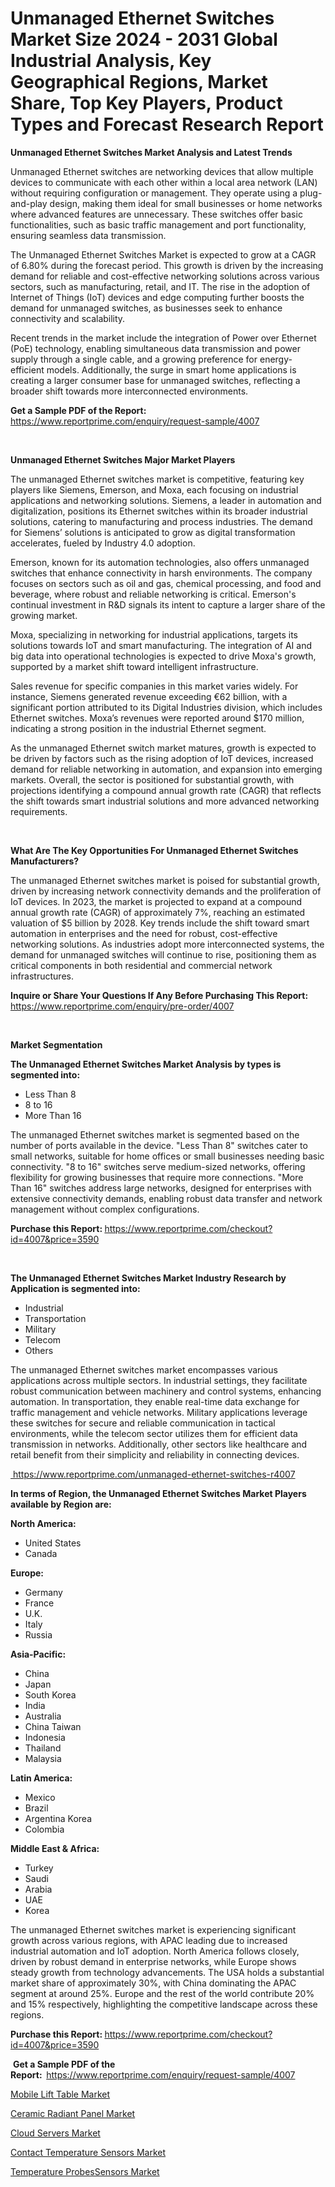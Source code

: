 <p><h1>Unmanaged Ethernet Switches Market Size 2024 - 2031 Global Industrial Analysis, Key Geographical Regions, Market Share, Top Key Players, Product Types and Forecast Research Report</h1></p><p><strong>Unmanaged Ethernet Switches Market Analysis and Latest Trends</strong></p>
<p><p>Unmanaged Ethernet switches are networking devices that allow multiple devices to communicate with each other within a local area network (LAN) without requiring configuration or management. They operate using a plug-and-play design, making them ideal for small businesses or home networks where advanced features are unnecessary. These switches offer basic functionalities, such as basic traffic management and port functionality, ensuring seamless data transmission.</p><p>The Unmanaged Ethernet Switches Market is expected to grow at a CAGR of 6.80% during the forecast period. This growth is driven by the increasing demand for reliable and cost-effective networking solutions across various sectors, such as manufacturing, retail, and IT. The rise in the adoption of Internet of Things (IoT) devices and edge computing further boosts the demand for unmanaged switches, as businesses seek to enhance connectivity and scalability.</p><p>Recent trends in the market include the integration of Power over Ethernet (PoE) technology, enabling simultaneous data transmission and power supply through a single cable, and a growing preference for energy-efficient models. Additionally, the surge in smart home applications is creating a larger consumer base for unmanaged switches, reflecting a broader shift towards more interconnected environments.</p></p>
<p><strong>Get a Sample PDF of the Report:&nbsp;</strong> <a href="https://www.reportprime.com/enquiry/request-sample/4007">https://www.reportprime.com/enquiry/request-sample/4007</a></p>
<p>&nbsp;</p>
<p><strong>Unmanaged Ethernet Switches Major Market Players</strong></p>
<p><p>The unmanaged Ethernet switches market is competitive, featuring key players like Siemens, Emerson, and Moxa, each focusing on industrial applications and networking solutions. Siemens, a leader in automation and digitalization, positions its Ethernet switches within its broader industrial solutions, catering to manufacturing and process industries. The demand for Siemens’ solutions is anticipated to grow as digital transformation accelerates, fueled by Industry 4.0 adoption.</p><p>Emerson, known for its automation technologies, also offers unmanaged switches that enhance connectivity in harsh environments. The company focuses on sectors such as oil and gas, chemical processing, and food and beverage, where robust and reliable networking is critical. Emerson's continual investment in R&D signals its intent to capture a larger share of the growing market.</p><p>Moxa, specializing in networking for industrial applications, targets its solutions towards IoT and smart manufacturing. The integration of AI and big data into operational technologies is expected to drive Moxa's growth, supported by a market shift toward intelligent infrastructure.</p><p>Sales revenue for specific companies in this market varies widely. For instance, Siemens generated revenue exceeding €62 billion, with a significant portion attributed to its Digital Industries division, which includes Ethernet switches. Moxa’s revenues were reported around $170 million, indicating a strong position in the industrial Ethernet segment.</p><p>As the unmanaged Ethernet switch market matures, growth is expected to be driven by factors such as the rising adoption of IoT devices, increased demand for reliable networking in automation, and expansion into emerging markets. Overall, the sector is positioned for substantial growth, with projections identifying a compound annual growth rate (CAGR) that reflects the shift towards smart industrial solutions and more advanced networking requirements.</p></p>
<p>&nbsp;</p>
<p><strong>What Are The Key Opportunities For Unmanaged Ethernet Switches Manufacturers?</strong></p>
<p><p>The unmanaged Ethernet switches market is poised for substantial growth, driven by increasing network connectivity demands and the proliferation of IoT devices. In 2023, the market is projected to expand at a compound annual growth rate (CAGR) of approximately 7%, reaching an estimated valuation of $5 billion by 2028. Key trends include the shift toward smart automation in enterprises and the need for robust, cost-effective networking solutions. As industries adopt more interconnected systems, the demand for unmanaged switches will continue to rise, positioning them as critical components in both residential and commercial network infrastructures.</p></p>
<p><strong>Inquire or Share Your Questions If Any Before Purchasing This Report:</strong> <a href="https://www.reportprime.com/enquiry/pre-order/4007">https://www.reportprime.com/enquiry/pre-order/4007</a></p>
<p>&nbsp;</p>
<p><strong>Market Segmentation</strong></p>
<p><strong>The Unmanaged Ethernet Switches Market Analysis by types is segmented into:</strong></p>
<p><ul><li>Less Than 8</li><li>8 to 16</li><li>More Than 16</li></ul></p>
<p><p>The unmanaged Ethernet switches market is segmented based on the number of ports available in the device. "Less Than 8" switches cater to small networks, suitable for home offices or small businesses needing basic connectivity. "8 to 16" switches serve medium-sized networks, offering flexibility for growing businesses that require more connections. "More Than 16" switches address large networks, designed for enterprises with extensive connectivity demands, enabling robust data transfer and network management without complex configurations.</p></p>
<p><strong>Purchase this Report:&nbsp;</strong><a href="https://www.reportprime.com/checkout?id=4007&price=3590">https://www.reportprime.com/checkout?id=4007&price=3590</a></p>
<p>&nbsp;</p>
<p><strong>The Unmanaged Ethernet Switches Market Industry Research by Application is segmented into:</strong></p>
<p><ul><li>Industrial</li><li>Transportation</li><li>Military</li><li>Telecom</li><li>Others</li></ul></p>
<p><p>The unmanaged Ethernet switches market encompasses various applications across multiple sectors. In industrial settings, they facilitate robust communication between machinery and control systems, enhancing automation. In transportation, they enable real-time data exchange for traffic management and vehicle networks. Military applications leverage these switches for secure and reliable communication in tactical environments, while the telecom sector utilizes them for efficient data transmission in networks. Additionally, other sectors like healthcare and retail benefit from their simplicity and reliability in connecting devices.</p></p>
<p><a href="https://www.reportprime.com/unmanaged-ethernet-switches-r4007">&nbsp;https://www.reportprime.com/unmanaged-ethernet-switches-r4007</a></p>
<p><strong>In terms of Region, the Unmanaged Ethernet Switches Market Players available by Region are:</strong></p>
<p>
    <p> <strong> North America: </strong>
        <ul>
            <li>United States</li>
            <li>Canada</li>
        </ul>
        </p> 
    <p> <strong> Europe: </strong>
        <ul>
            <li>Germany</li>
            <li>France</li>
            <li>U.K.</li>
            <li>Italy</li>
            <li>Russia</li>
        </ul>
        </p> 
    <p> <strong> Asia-Pacific: </strong>
        <ul>
            <li>China</li>
            <li>Japan</li>
            <li>South Korea</li>
            <li>India</li>
            <li>Australia</li>
            <li>China Taiwan</li>
            <li>Indonesia</li>
            <li>Thailand</li>
            <li>Malaysia</li>
        </ul>
        </p> 
    <p> <strong> Latin America: </strong>
        <ul>
            <li>Mexico</li>
            <li>Brazil</li>
            <li>Argentina Korea</li>
            <li>Colombia</li>
        </ul>
        </p> 
    <p> <strong> Middle East & Africa: </strong>
        <ul>
            <li>Turkey</li>
            <li>Saudi</li>
            <li>Arabia</li>
            <li>UAE</li>
            <li>Korea</li>
        </ul>
    </p>
    </p>
<p><p>The unmanaged Ethernet switches market is experiencing significant growth across various regions, with APAC leading due to increased industrial automation and IoT adoption. North America follows closely, driven by robust demand in enterprise networks, while Europe shows steady growth from technology advancements. The USA holds a substantial market share of approximately 30%, with China dominating the APAC segment at around 25%. Europe and the rest of the world contribute 20% and 15% respectively, highlighting the competitive landscape across these regions.</p></p>
<p><strong>Purchase this Report: </strong><a href="https://www.reportprime.com/checkout?id=4007&price=3590">https://www.reportprime.com/checkout?id=4007&price=3590</a></p>
<p>&nbsp;<strong>Get a Sample PDF of the Report:&nbsp;&nbsp;</strong><a href="https://www.reportprime.com/enquiry/request-sample/4007">https://www.reportprime.com/enquiry/request-sample/4007</a></p>
<p><strong></strong></p>
<p><p><a href="https://www.linkedin.com/pulse/how-regions-adapting-mobile-lift-table-market-global-5trye?trackingId=cTfDCLPIR3WVETFI5iMemA%3D%3D">Mobile Lift Table Market</a></p><p><a href="https://www.linkedin.com/pulse/global-ceramic-radiant-panel-market-exploring-share-ajtfe?trackingId=38%2F2Zr93SBGBzCHwD16pJg%3D%3D">Ceramic Radiant Panel Market</a></p><p><a href="https://issuu.com/reportprime-2/docs/cloud-servers-market-size-2030.pptx_e788de5615dfac">Cloud Servers Market</a></p><p><a href="https://github.com/MarciaRunte/Market-Research-Report-List-1/blob/main/contact-temperature-sensors-market.md">Contact Temperature Sensors Market</a></p><p><a href="https://github.com/MariaWashington76/Market-Research-Report-List-1/blob/main/temperature-probessensors-market.md">Temperature ProbesSensors Market</a></p></p>